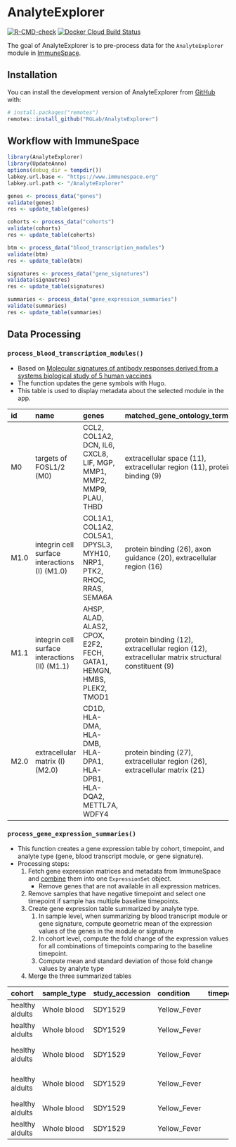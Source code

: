# AnalyteExplorer

<!-- badges: start -->
[![R-CMD-check](https://github.com/RGLab/AnalyteExplorer/workflows/R-CMD-check/badge.svg)](https://github.com/RGLab/AnalyteExplorer/actions)
[![Docker Cloud Build Status](https://img.shields.io/docker/cloud/build/rglab/analyteexplorer.svg)](https://hub.docker.com/r/rglab/analyteexplorer)
<!-- badges: end -->

The goal of AnalyteExplorer is to pre-process data for the `AnalyteExplorer` module in [ImmuneSpace](https://www.immunespace.org/).

## Installation

You can install the development version of AnalyteExplorer from [GitHub](https://github.com/RGLab/AnalyteExplorer) with:

``` r
# install.packages("remotes")
remotes::install_github("RGLab/AnalyteExplorer")
```

## Workflow with ImmuneSpace

``` r
library(AnalyteExplorer)
library(UpdateAnno)
options(debug_dir = tempdir())
labkey.url.base <- "https://www.immunespace.org"
labkey.url.path <- "/AnalyteExplorer"

genes <- process_data("genes")
validate(genes)
res <- update_table(genes)

cohorts <- process_data("cohorts")
validate(cohorts)
res <- update_table(cohorts)

btm <- process_data("blood_transcription_modules")
validate(btm)
res <- update_table(btm)

signatures <- process_data("gene_signatures")
validata(signautres)
res <- update_table(signatures)

summaries <- process_data("gene_expression_summaries")
validate(summaries)
res <- update_table(summaries)
```

## Data Processing

### `process_blood_transcription_modules()`

- Based on [Molecular signatures of antibody responses derived from a systems biological study of 5 human vaccines](https://www.ncbi.nlm.nih.gov/pmc/articles/PMC3946932/)
- The function updates the gene symbols with Hugo.
- This table is used to display metadata about the selected module in the app.

|id   |name                                           |genes                                                                                                                                                                                                                                                                                                                      |matched_gene_ontology_terms                                                                      | number_of_genes|module_category    |
|:----|:----------------------------------------------|:--------------------------------------------------------------------------------------------------------------------------------------------------------------------------------------------------------------------------------------------------------------------------------------------------------------------------|:------------------------------------------------------------------------------------------------|---------------:|:------------------|
|M0   |targets of FOSL1/2 (M0)                        |CCL2, COL1A2, DCN, IL6, CXCL8, LIF, MGP, MMP1, MMP2, MMP9, PLAU, THBD                                                                                                                                                                                                                                                      |extracellular space (11), extracellular region (11), protein binding (9)                         |              12|TF targets         |
|M1.0 |integrin cell surface interactions (I) (M1.0)  |COL1A1, COL1A2, COL5A1, DPYSL3, MYH10, NRP1, PTK2, RHOC, RRAS, SEMA6A                                                                                                                                                                                                                                                      |protein binding (26), axon guidance (20), extracellular region (16)                              |              29|molecular function |
|M1.1 |integrin cell surface interactions (II) (M1.1) |AHSP, ALAD, ALAS2, CPOX, E2F2, FECH, GATA1, HEMGN, HMBS, PLEK2, TMOD1                                                                                                                                                                                                                                                      |protein binding (12), extracellular region (12), extracellular matrix structural constituent (9) |              12|molecular function |
|M2.0 |extracellular matrix (I) (M2.0)                |CD1D, HLA-DMA, HLA-DMB, HLA-DPA1, HLA-DPB1, HLA-DQA2, METTL7A, WDFY4                                                                                                                                                                                                                                                       |protein binding (27), extracellular region (26), extracellular matrix (21)                       |              30|location           |


### `process_gene_expression_summaries()`

- This function creates a gene expression table by cohort, timepoint, and analyte type (gene, blood transcript module, or gene signature).
- Processing steps:
  1. Fetch gene expression matrices and metadata from ImmuneSpace and [combine](https://github.com/RGLab/ImmuneSpaceR/blob/main/R/ISCon-geneExpression.R#L913) them into one `ExpressionSet` object.
      - Remove genes that are not available in all expression matrices.
  1. Remove samples that have negative timepoint and select one timepoint if sample has multiple baseline timepoints.
  1. Create gene expression table summarized by analyte type.
      1. In sample level, when summarizing by blood transcript module or gene signature, compute geometric mean of the expression values of the genes in the module or signature
      2. In cohort level, compute the fold change of the expression values for all combinations of timepoints comparing to the baseline timepoint.
      3. Compute mean and standard deviation of those fold change values by analyte type
  1. Merge the three summarized tables

|cohort          |sample_type |study_accession |condition    | timepoint|analyte_id |analyte_type | mean_fold_change| sd_fold_change| id|
|:---------------|:-----------|:---------------|:------------|---------:|:----------|:------------|----------------:|--------------:|--:|
|healthy aldults |Whole blood |SDY1529         |Yellow_Fever |         0|A1CF       |gene         |                0|              0|  1|
|healthy aldults |Whole blood |SDY1529         |Yellow_Fever |         0|A2M        |gene         |                0|              0|  2|
|healthy aldults |Whole blood |SDY1529         |Yellow_Fever |         3|M0         |blood transcription module |       -0.0385090|      0.0875805| 3894315|
|healthy aldults |Whole blood |SDY1529         |Yellow_Fever |         3|M1.0       |blood transcription module |       -0.0181510|      0.1051648| 3894316|
|healthy aldults |Whole blood |SDY1529         |Yellow_Fever |         3|21357945_1_8  |gene signature |        0.7102219|      0.5402085| 4028003|
|healthy aldults |Whole blood |SDY1529         |Yellow_Fever |         3|21357945_2_9  |gene signature |        0.1105955|      0.5026520| 4028004|

